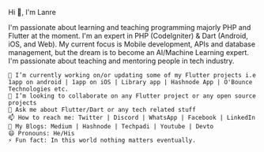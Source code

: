 Hi 👋, I'm Lanre

I'm passionate about learning and teaching programming majorly PHP and Flutter at the moment. I'm an expert in PHP (CodeIgniter) & Dart (Android, iOS, and Web).
My current focus is Mobile development, APIs and database management, but the dream is to become an AI/Machine Learning expert. I'm passionate about teaching 
and mentoring people in tech industry.

    🔭 I’m currently working on/or updating some of my Flutter projects i.e 1app on android | 1app on iOS | Library app | Hashnode App | O'Bounce Technologies etc.
    👯 I’m looking to collaborate on any Flutter project or any open source projects
    💬 Ask me about Flutter/Dart or any tech related stuff
    📫 How to reach me: Twitter | Discord | WhatsApp | Facebook | LinkedIn
    💬 My Blogs: Medium | Hashnode | Techpadi | Youtube | Devto
    😄 Pronouns: He/His
    ⚡ Fun fact: In this world nothing matters eventually.
